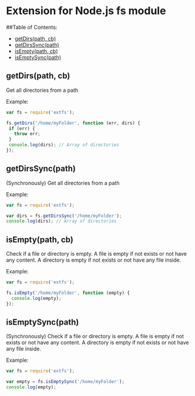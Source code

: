 Extension for Node.js fs module
=========
 
##Table of Contents:

- [getDirs(path, cb)](#getDirs)
- [getDirsSync(path)](#getDirsSync)
- [isEmpty(path, cb)](#isEmpty)
- [isEmptySync(path)](#isEmptySync)

## <a name="getDirs"></a>getDirs(path, cb)

Get all directories from a path

Example:

 ```javascript
var fs = require('extfs');

fs.getDirs('/home/myFolder', function (err, dirs) {
  if (err) {
    throw err;
  }
  console.log(dirs); // Array of directories
});
 ```

## <a name="getDirsSync"></a>getDirsSync(path)

(Synchronously) Get all directories from a path

Example:

```javascript
var fs = require('extfs');

var dirs = fs.getDirsSync('/home/myFolder');
console.log(dirs); // Array of directories
 ```

## <a name="isEmpty"></a>isEmpty(path, cb)

Check if a file or directory is empty.
A file is empty if not exists or not have any content.
A directory is empty if not exists or not have any file inside.

Example:

```javascript
var fs = require('extfs');

fs.isEmpty('/home/myFolder', function (empty) {
  console.log(empty);
});
 ```

## <a name="isEmptySync"></a>isEmptySync(path)

(Synchronously) Check if a file or directory is empty.
A file is empty if not exists or not have any content.
A directory is empty if not exists or not have any file inside.

Example:

```javascript
var fs = require('extfs');

var empty = fs.isEmptySync('/home/myFolder');
console.log(empty);
 ```